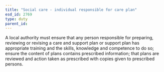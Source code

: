 ```yaml
---
title: "Social care - individual responsible for care plan"
esd_id: 2769
type: duty
parent_id:  
---
```


A local authority must ensure that any person responsible for preparing, reviewing or revising a care and support plan or support plan has appropriate training and the skills, knowledge and competence to do so; ensure the content of plans contains prescribed information;  that plans are reviewed and action taken as prescribed with copies given to prescribed persons.

